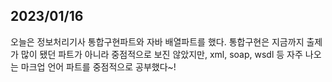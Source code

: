 ## 2023/01/16
오늘은 정보처리기사 통합구현파트와 자바 배열파트를 했다. 통합구현은 지금까지 출제가 많이 됐던 파트가 아니라 중점적으로 보진 않았지만, xml, soap, wsdl 등 자주 나오는 마크업 언어 파트를 중점적으로 공부했다~!